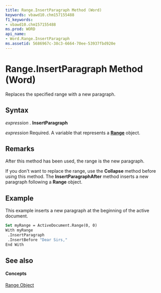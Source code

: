 ```yaml
---
title: Range.InsertParagraph Method (Word)
keywords: vbawd10.chm157155488
f1_keywords:
- vbawd10.chm157155488
ms.prod: WORD
api_name:
- Word.Range.InsertParagraph
ms.assetid: 5686967c-38c3-6664-70ee-53937fbd920e
---
```



# Range.InsertParagraph Method (Word)

Replaces the specified range with a new paragraph.


## Syntax

 _expression_ . **InsertParagraph**

 _expression_ Required. A variable that represents a **[Range](range-object-word.md)** object.


## Remarks

After this method has been used, the range is the new paragraph.

If you don't want to replace the range, use the  **Collapse** method before using this method. The **InsertParagraphAfter** method inserts a new paragraph following a **Range** object.


## Example

This example inserts a new paragraph at the beginning of the active document.


```vb
Set myRange = ActiveDocument.Range(0, 0) 
With myRange 
 .InsertParagraph 
 .InsertBefore "Dear Sirs," 
End With
```


## See also


#### Concepts


[Range Object](range-object-word.md)

